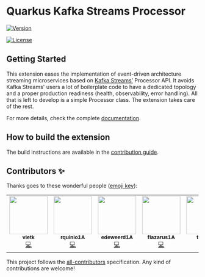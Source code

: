 # Quarkus Kafka Streams Processor

[![Version](https://img.shields.io/maven-central/v/io.quarkiverse.kafkastreamsprocessor/quarkus-kafka-streams-processor?logo=apache-maven&style=flat-square)](https://search.maven.org/artifact/io.quarkiverse.kafkastreamsprocessor/quarkus-kafka-streams-processor)

[//]: # ( TODO after running the build on github)
[//]: # ([![Build]&#40;<https://img.shields.io/github/actions/workflow/status/quarkiverse/quarkus-kafka-streams-processor/build.yml?branch=main&logo=GitHub&style=flat-square>&#41;]&#40;https://github.com/quarkiverse/quarkus-kafka-streams-processor/actions?query=workflow%3ABuild&#41;)

[![License](https://img.shields.io/badge/License-Apache%202.0-blue.svg?style=flat-square)](https://opensource.org/licenses/Apache-2.0)

## Getting Started
This extension eases the implementation of event-driven architecture streaming microservices based on [Kafka Streams’](https://kafka.apache.org/documentation/streams/) Processor API.
It avoids Kafka Streams' users a lot of boilerplate code to have a dedicated topology and a proper production readiness (health, observability, error handling).
All that is left to develop is a simple Processor class.
The extension takes care of the rest.

[//]: # (TODO after uploading the userguide to quarkiverse docs)
For more details, check the complete [documentation](https://quarkiverse.github.io/quarkiverse-docs/quarkus-kafka-streams-processor/dev/index.html).

## How to build the extension

The build instructions are available in the [contribution guide](CONTRIBUTING.md).


## Contributors ✨

Thanks goes to these wonderful people ([emoji key](https://allcontributors.org/docs/en/emoji-key)):

<!-- ALL-CONTRIBUTORS-LIST:START - Do not remove or modify this section -->
<!-- prettier-ignore-start -->
<!-- markdownlint-disable -->
<table>
  <tr>
    <td align="center"><a href="https://github.com/vietk"><img src="https://avatars.githubusercontent.com/u/1568850?v=4?s=100" width="100px;" alt=""/><br /><sub><b>vietk</b></sub></a><br /><a href="https://github.com/quarkiverse/quarkus-kafka-streams-processor/commits?author=vietk" title="Code">💻</a></td>
    <td align="center"><a href="https://github.com/rquinio1A"><img src="https://avatars.githubusercontent.com/u/58322910?v=4?s=100" width="100px;" alt=""/><br /><sub><b>rquinio1A</b></sub></a><br /><a href="https://github.com/quarkiverse/quarkus-kafka-streams-processor/commits?author=rquinio1A" title="Code">💻</a></td>
    <td align="center"><a href="https://github.com/edeweerd1A"><img src="https://avatars.githubusercontent.com/u/151753129?v=4" width="100px;" alt=""/><br /><sub><b>edeweerd1A </b></sub></a><br /><a href="https://github.com/quarkiverse/quarkus-kafka-streams-processor/commits?author=edeweerd1A" title="Code">💻</a> </td>
    <td align="center"><a href="https://github.com/flazarus1A"><img src="https://avatars.githubusercontent.com/u/58324636?v=4" width="100px;" alt=""/><br /><sub><b>flazarus1A</b></sub></a><br /><a href="https://github.com/quarkiverse/quarkus-kafka-streams-processor/commits?author=flazarus1A" title="Code">💻</a> </td>
    <td align="center"><a href="https://github.com/tryasta"><img src="https://avatars.githubusercontent.com/u/15208442?v=4" width="100px;" alt=""/><br /><sub><b>tryasta</b></sub></a><br /><a href="https://github.com/quarkiverse/quarkus-kafka-streams-processor/commits?author=tryasta" title="Code">💻</a> </td>
    <td align="center"><a href="https://github.com/lmartella1"><img src="https://avatars.githubusercontent.com/u/147706653?v=4" width="100px;" alt=""/><br /><sub><b>lmartella1</b></sub></a><br /><a href="https://github.com/quarkiverse/quarkus-kafka-streams-processor/commits?author=lmartella1" title="Code">💻</a> </td>
  </tr>
</table>


This project follows the [all-contributors](https://github.com/all-contributors/all-contributors) specification. Any kind of contributions are welcome!
